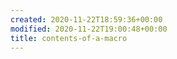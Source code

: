 ```yaml
---
created: 2020-11-22T18:59:36+00:00
modified: 2020-11-22T19:00:48+00:00
title: contents-of-a-macro
---
```


